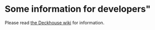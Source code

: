 # Some information for developers"

Please read [the Deckhouse wiki](https://github.com/deckhouse/deckhouse/wiki) for information.
